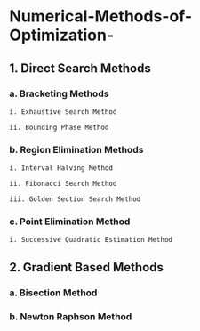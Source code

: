 # Numerical-Methods-of-Optimization-
## 1. Direct Search Methods
  ### a. Bracketing Methods 
    i. Exhaustive Search Method
    
    ii. Bounding Phase Method
    
  ### b. Region Elimination Methods
    i. Interval Halving Method
    
    ii. Fibonacci Search Method
    
    iii. Golden Section Search Method  
    
  ### c. Point Elimination Method
    i. Successive Quadratic Estimation Method 
    
## 2. Gradient Based Methods
  ### a. Bisection Method 
  
  ### b. Newton Raphson Method 

